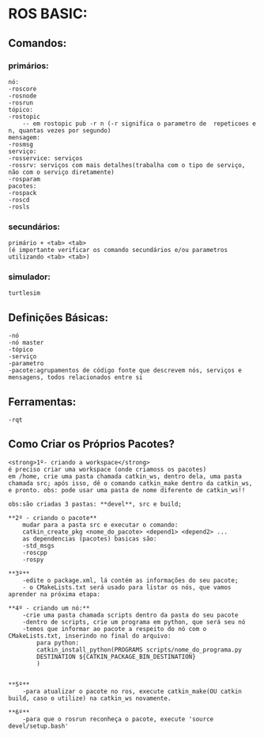 # ROS BASIC:

## Comandos:

### primários:
	nó:
	-roscore
	-rosnode
	-rosrun
	tópico:
	-rostopic
		-- em rostopic pub -r n (-r significa o parametro de  repeticoes e n, quantas vezes por segundo)
	mensagem:
	-rosmsg
	serviço:
	-rosservice: serviços
	-rossrv: serviços com mais detalhes(trabalha com o tipo de serviço, não com o serviço diretamente)
	-rosparam
	pacotes:
	-rospack
	-roscd
	-rosls
	
### secundários:
	primário + <tab> <tab>
	(é importante verificar os comando secundários e/ou parametros utilizando <tab> <tab>)

### simulador:
	turtlesim

## Definições Básicas:
	-nó
	-nó master
	-tópico
	-serviço
	-parametro
	-pacote:agrupamentos de código fonte que descrevem nós, serviços e mensagens, todos relacionados entre si

## Ferramentas:
	-rqt

## Como Criar os Próprios Pacotes?
	<strong>1º- criando a workspace</strong>
	é preciso criar uma workspace (onde criamoss os pacotes)
	em /home, crie uma pasta chamada catkin_ws, dentro dela, uma pasta chamada src; após isso, dê o comando catkin_make dentro da catkin_ws, e pronto. obs: pode usar uma pasta de nome diferente de catkin_ws!!

	obs:são criadas 3 pastas: **devel**, src e build;

	**2º - criando o pacote**
		mudar para a pasta src e executar o comando:
		catkin_create_pkg <nome_do_pacote> <depend1> <depend2> ...
		as dependencias (pacotes) basicas são:
		-std_msgs 
		-roscpp
		-rospy

	**3º**
		-edite o package.xml, lá contém as informações do seu pacote;
		- o CMakeLists.txt será usado para listar os nós, que vamos aprender na próxima etapa:

	**4º - criando um nó:**
		-crie uma pasta chamada scripts dentro da pasta do seu pacote
		-dentro de scripts, crie um programa em python, que será seu nó
		-temos que informar ao pacote a respeito do nó com o CMakeLists.txt, inserindo no final do arquivo:
			para python:
			catkin_install_python(PROGRAMS scripts/nome_do_programa.py
			DESTINATION ${CATKIN_PACKAGE_BIN_DESTINATION}
			)


	**5º**
		-para atualizar o pacote no ros, execute catkin_make(OU catkin build, caso o utilize) na catkin_ws novamente.

	**6º**
		-para que o rosrun reconheça o pacote, execute 'source devel/setup.bash'
